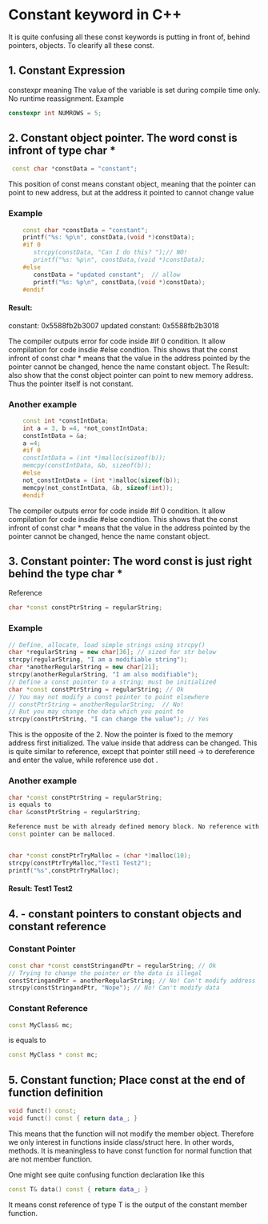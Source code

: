 # Constant keyword in C++

It is quite confusing all these const keywords is putting in front of, behind pointers, objects. To clearify all these const.

## 1. Constant Expression
 constexpr  meaning The value of the variable is set during compile time only. No runtime reassignment.
   Example

```cpp
constexpr int NUMROWS = 5;
```


## 2. Constant object pointer. The word const is infront of type char *
```cpp
 const char *constData = "constant";
```
This position of const means constant object, meaning that the pointer can point to new address, but at the address it pointed to cannot change value
### Example 
```cpp    
    const char *constData = "constant"; 
    printf("%s: %p\n", constData,(void *)constData);
    #if 0
       strcpy(constData, "Can I do this? ");// NO!
       printf("%s: %p\n", constData,(void *)constData);
    #else
       constData = "updated constant";  // allow
       printf("%s: %p\n", constData,(void *)constData);
    #endif
```
#### Result:
constant: 0x5588fb2b3007
updated constant: 0x5588fb2b3018


 The compiler outputs error for code inside #if 0 condition. It allow compilation for code insdie #else condtion. 
This shows that the const infront of const char * means that the value in the address pointed by the pointer cannot be changed, hence the name constant object.
The Result: also show that the const object pointer can point to new memory address. Thus the pointer itself is not constant.

### Another example
```cpp   
    const int *constIntData;
    int a = 3, b =4, *not_constIntData;    
    constIntData = &a;
    a =4;
    #if 0
    constIntData = (int *)malloc(sizeof(b));
    memcpy(constIntData, &b, sizeof(b));
    #else
    not_constIntData = (int *)malloc(sizeof(b));
    memcpy(not_constIntData, &b, sizeof(int));
    #endif
```
 The compiler outputs error for code inside #if 0 condition. It allow compilation for code insdie #else condtion. 
This shows that the const infront of const char * means that the value in the address pointed by the pointer cannot be changed, hence the name constant object.


## 3. Constant pointer: The word const is just right behind the type char *
Reference
```cpp
char *const constPtrString = regularString;
```
### Example  
```cpp
// Define, allocate, load simple strings using strcpy()
char *regularString = new char[36]; // sized for str below
strcpy(regularString, "I am a modifiable string");
char *anotherRegularString = new char[21]; 
strcpy(anotherRegularString, "I am also modifiable");
// Define a const pointer to a string; must be initialized
char *const constPtrString = regularString; // Ok
// You may not modify a const pointer to point elsewhere
// constPtrString = anotherRegularString;  // No! 
// But you may change the data which you point to
strcpy(constPtrString, "I can change the value"); // Yes
```

This is the opposite of the 2. 
Now the pointer is fixed to the memory address first initialized. The value inside that address can be changed.
This is quite similar to reference, except that pointer still need -> to dereference and enter the value, while reference use dot .

### Another example

```cpp
char *const constPtrString = regularString;
is equals to 
char &constPtrString = regularString;

Reference must be with already defined memory block. No reference with malloc. 
const pointer can be malloced.


char *const constPtrTryMalloc = (char *)malloc(10);
strcpy(constPtrTryMalloc,"Test1 Test2");
printf("%s",constPtrTryMalloc);
```

#### Result: Test1 Test2



## 4. - constant pointers to constant objects and constant reference
### Constant Pointer

```cpp
const char *const constStringandPtr = regularString; // Ok 
// Trying to change the pointer or the data is illegal
constStringandPtr = anotherRegularString; // No! Can't modify address                                          
strcpy(constStringandPtr, "Nope"); // No! Can't modify data
```

### Constant Reference 

```cpp
const MyClass& mc;
```
is equals to 
```cpp
const MyClass * const mc; 
```


## 5. Constant function; Place const at the end of function definition
```cpp
void funct() const;
void funct() const { return data_; }
```


This means that the function will not modify the member object. Therefore we only interest in functions inside class/struct here. In other words, methods.
It is meaningless to have const function for normal function that are not member function.

One might see quite confusing function declaration like this

```cpp
const T& data() const { return data_; }
```

It means const reference of type T is the output of the constant member function.

 

